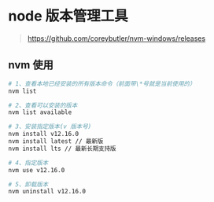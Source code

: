 # node 版本管理工具

> <https://github.com/coreybutler/nvm-windows/releases>

## nvm 使用

```sh
# 1、查看本地已经安装的所有版本命令（前面带\*号就是当前使用的）
nvm list

# 2、查看可以安装的版本
nvm list available

# 3、安装指定版本(v 版本号)
nvm install v12.16.0
nvm install latest // 最新版
nvm install lts // 最新长期支持版

# 4、指定版本
nvm use v12.16.0

# 5、卸载版本
nvm uninstall v12.16.0
```
